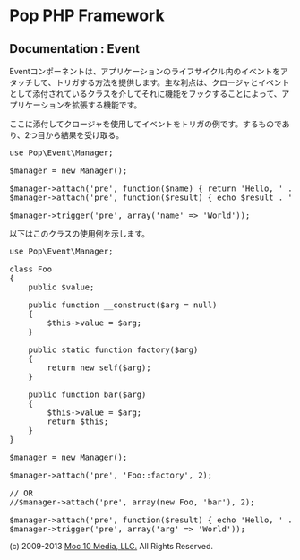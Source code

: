 Pop PHP Framework
=================

Documentation : Event
---------------------

Eventコンポーネントは、アプリケーションのライフサイクル内のイベントをアタッチして、トリガする方法を提供します。主な利点は、クロージャとイベントとして添付されているクラスを介してそれに機能をフックすることによって、アプリケーションを拡張する機能です。

ここに添付してクロージャを使用してイベントをトリガの例です。するものであり、2つ目から結果を受け取る。

<pre>
use Pop\Event\Manager;

$manager = new Manager();

$manager-&gt;attach('pre', function($name) { return 'Hello, ' . $name; }, 2);
$manager-&gt;attach('pre', function($result) { echo $result . '&lt;br /&gt;' . PHP_EOL; }, 1);

$manager-&gt;trigger('pre', array('name' =&gt; 'World'));
</pre>

以下はこのクラスの使用例を示します。

<pre>
use Pop\Event\Manager;

class Foo
{
    public $value;

    public function __construct($arg = null)
    {
        $this-&gt;value = $arg;
    }

    public static function factory($arg)
    {
        return new self($arg);
    }

    public function bar($arg)
    {
        $this-&gt;value = $arg;
        return $this;
    }
}

$manager = new Manager();

$manager-&gt;attach('pre', 'Foo::factory', 2);

// OR
//$manager-&gt;attach('pre', array(new Foo, 'bar'), 2);

$manager-&gt;attach('pre', function($result) { echo 'Hello, ' . $result-&gt;value . '&lt;br /&gt;' . PHP_EOL; }, 1);
$manager-&gt;trigger('pre', array('arg' =&gt; 'World'));
</pre>

(c) 2009-2013 [Moc 10 Media, LLC.](http://www.moc10media.com) All Rights Reserved.
